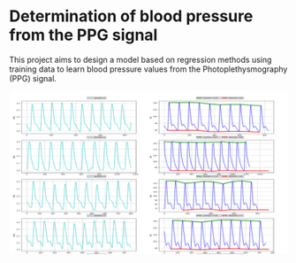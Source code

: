 
# **Determination of blood pressure from the PPG signal**

This project aims to design a model based on regression methods using training data to learn blood pressure values from the Photoplethysmography (PPG) signal.

![](https://github.com/Fateme-Azizabadi/Determination-of-Blood-Pressure-from-the-PPG-Signal/blob/main/Images/Output.png)
 

 
 
